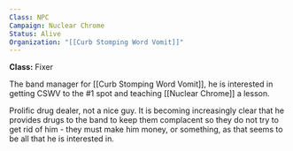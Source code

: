 ```yaml
---
Class: NPC
Campaign: Nuclear Chrome
Status: Alive
Organization: "[[Curb Stomping Word Vomit]]"
---
```

**Class:** Fixer

The band manager for [[Curb Stomping Word Vomit]], he is interested in getting CSWV to the #1 spot and teaching [[Nuclear Chrome]] a lesson.

Prolific drug dealer, not a nice guy. It is becoming increasingly clear that he provides drugs to the band to keep them complacent so they do not try to get rid of him - they must make him money, or something, as that seems to be all that he is interested in.